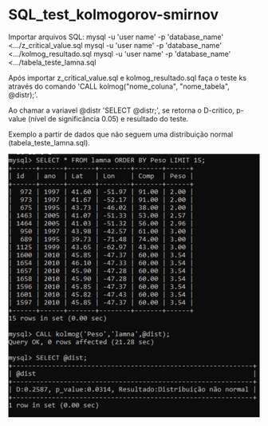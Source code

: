 # SQL_test_kolmogorov-smirnov

Importar arquivos SQL:
mysql -u 'user name' -p 'database_name' <.../z_critical_value.sql
mysql -u 'user name' -p 'database_name' <.../kolmog_resultado.sql
mysql -u 'user name' -p 'database_name' <.../tabela_teste_lamna.sql

Após importar z_critical_value.sql e kolmog_resultado.sql faça o teste ks através do comando 'CALL kolmog("nome_coluna", "nome_tabela", @distr);'.

Ao chamar a variavel @distr 'SELECT @distr;', se retorna o D-critico, p-value (nível de significância 0.05) e resultado do teste.

Exemplo a partir de dados que não seguem uma distribuição normal (tabela_teste_lamna.sql).

<img src="https://github.com/BSFernando/SQL_test_kolmogorov-smirnov/blob/main/ks_teste.png" alt="alt text" width="600px">
